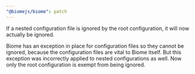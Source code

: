 ```yaml
---
"@biomejs/biome": patch
---
```


If a nested configuration file is ignored by the root configuration, it will now actually be ignored.

Biome has an exception in place for configuration files so they cannot be ignored, because the configuration files are vital to Biome itself. But this exception was incorrectly applied to nested configurations as well. Now only the root configuration is exempt from being ignored.
